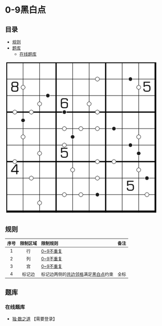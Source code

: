 # 0-9黑白点
<!-- START doctoc generated TOC please keep comment here to allow auto update -->
<!-- DON'T EDIT THIS SECTION, INSTEAD RE-RUN doctoc TO UPDATE -->
## 目录

- [规则](#%E8%A7%84%E5%88%99)
- [题库](#%E9%A2%98%E5%BA%93)
  - [在线题库](#%E5%9C%A8%E7%BA%BF%E9%A2%98%E5%BA%93)

<!-- END doctoc generated TOC please keep comment here to allow auto update -->

![题](../../../images/sudoku/0-9黑白点.png)

## 规则

| 序号  | 限制区域 | 限制规则                  | 备注  |
|:---:|:----:|:----------------------|:---:|
|  1  |  行   | [0~9不重复]              |     |
|  2  |  列   | [0~9不重复]              |     |
|  3  |  宫   | [0~9不重复]              |     |
|  4  | 标记边  | 标记边两侧的[共边邻格]满足[黑白点]约束 | 全标  |

## 题库

### 在线题库

- [独·数之道](http://www.sudokufans.org.cn/lx/game.index.php?type=hb09) 【需要登录】

[0~9不重复]: ../../../rules/rules.md#0to9不重复
[共边邻格]: ../../../rules/rules.md#共边邻格
[黑白点]: ../../../rules/rules.md#黑白点
